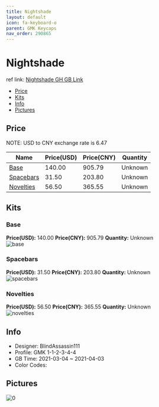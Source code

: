 ```yaml
---
title: Nightshade 
layout: default
icon: fa-keyboard-o
parent: GMK Keycaps
nav_order: 290865
---
```


# Nightshade 

ref link: [Nightshade GH GB Link](https://geekhack.org/index.php?topic=111176.0)

* [Price](#price)
* [Kits](#kits)
* [Info](#info)
* [Pictures](#pictures)

## Price

NOTE: USD to CNY exchange rate is 6.47

| Name          | Price(USD)   |  Price(CNY) | Quantity |
| ------------- | ------------ |  ---------- | -------- |
|[Base](#base)|140.00|905.79|Unknown|
|[Spacebars](#spacebars)|31.50|203.80|Unknown|
|[Novelties](#novelties)|56.50|365.55|Unknown|


## Kits
### Base  
**Price(USD):** 140.00	**Price(CNY):** 905.79	**Quantity:** Unknown  
<img src="{{ 'assets/images/gmk-keycaps/Nightshade/kits_pics/base.png' | relative_url }}" alt="base" class="image featured">

### Spacebars  
**Price(USD):** 31.50	**Price(CNY):** 203.80	**Quantity:** Unknown  
<img src="{{ 'assets/images/gmk-keycaps/Nightshade/kits_pics/spacebars.png' | relative_url }}" alt="spacebars" class="image featured">

### Novelties  
**Price(USD):** 56.50	**Price(CNY):** 365.55	**Quantity:** Unknown  
<img src="{{ 'assets/images/gmk-keycaps/Nightshade/kits_pics/novelties.png' | relative_url }}" alt="novelties" class="image featured">

## Info
* Designer: BlindAssassin111  
* Profile: GMK 1-1-2-3-4-4  
* GB Time: 2021-03-04 ~ 2021-04-03  
* Color Codes:  


## Pictures  
<img src="{{ 'assets/images/gmk-keycaps/Nightshade/rendering_pics/0.jpg' | relative_url }}" alt="0" class="image featured">
